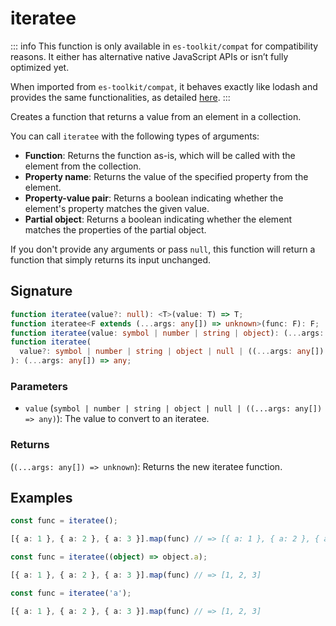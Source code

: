 # iteratee

::: info
This function is only available in `es-toolkit/compat` for compatibility reasons. It either has alternative native JavaScript APIs or isn’t fully optimized yet.

When imported from `es-toolkit/compat`, it behaves exactly like lodash and provides the same functionalities, as detailed [here](../../../compatibility.md).
:::

Creates a function that returns a value from an element in a collection.

You can call `iteratee` with the following types of arguments:

- **Function**: Returns the function as-is, which will be called with the element from the collection.
- **Property name**: Returns the value of the specified property from the element.
- **Property-value pair**: Returns a boolean indicating whether the element's property matches the given value.
- **Partial object**: Returns a boolean indicating whether the element matches the properties of the partial object.

If you don't provide any arguments or pass `null`, this function will return a function that simply returns its input unchanged.

## Signature

```typescript
function iteratee(value?: null): <T>(value: T) => T;
function iteratee<F extends (...args: any[]) => unknown>(func: F): F;
function iteratee(value: symbol | number | string | object): (...args: any[]) => any;
function iteratee(
  value?: symbol | number | string | object | null | ((...args: any[]) => unknown)
): (...args: any[]) => any;
```

### Parameters

- `value` (`symbol | number | string | object | null | ((...args: any[]) => any)`): The value to convert to an iteratee.

### Returns

(`(...args: any[]) => unknown`): Returns the new iteratee function.

## Examples

```typescript
const func = iteratee();

[{ a: 1 }, { a: 2 }, { a: 3 }].map(func) // => [{ a: 1 }, { a: 2 }, { a: 3 }]

const func = iteratee((object) => object.a);

[{ a: 1 }, { a: 2 }, { a: 3 }].map(func) // => [1, 2, 3]

const func = iteratee('a');

[{ a: 1 }, { a: 2 }, { a: 3 }].map(func) // => [1, 2, 3]
```
